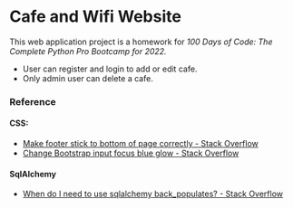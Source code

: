 # Cafe and Wifi Website


This web application project is a homework for *100 Days of Code: The Complete Python Pro Bootcamp for 2022.*

* User can register and login to add or edit cafe.
* Only admin user can delete a cafe.

### Reference

#### CSS:
* [Make footer stick to bottom of page correctly - Stack Overflow](https://stackoverflow.com/questions/3443606/make-footer-stick-to-bottom-of-page-correctly/18066619#18066619)
* [Change Bootstrap input focus blue glow - Stack Overflow](https://stackoverflow.com/questions/14820952/change-bootstrap-input-focus-blue-glow)

#### SqlAlchemy
* [When do I need to use sqlalchemy back_populates? - Stack Overflow](https://stackoverflow.com/questions/39869793/when-do-i-need-to-use-sqlalchemy-back-populates)

